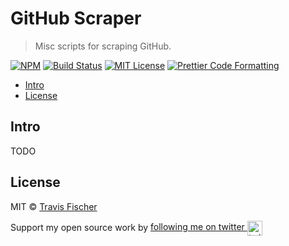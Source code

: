 # GitHub Scraper <!-- omit in toc -->

> Misc scripts for scraping GitHub.

[![NPM](https://img.shields.io/npm/v/github-scraper.svg)](https://www.npmjs.com/package/github-scraper) [![Build Status](https://github.com/transitive-bullshit/github-scraper/actions/workflows/test.yml/badge.svg)](https://github.com/transitive-bullshit/github-scraper/actions/workflows/test.yml) [![MIT License](https://img.shields.io/badge/license-MIT-blue)](https://github.com/transitive-bullshit/github-scraper/blob/main/license) [![Prettier Code Formatting](https://img.shields.io/badge/code_style-prettier-brightgreen.svg)](https://prettier.io)

- [Intro](#intro)
- [License](#license)

## Intro

TODO

## License

MIT © [Travis Fischer](https://transitivebullsh.it)

Support my open source work by <a href="https://twitter.com/transitive_bs">following me on twitter <img src="https://storage.googleapis.com/saasify-assets/twitter-logo.svg" alt="twitter" height="24px" align="center"></a>
